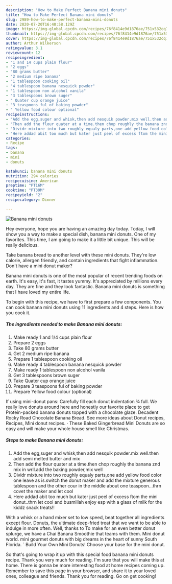 ```yaml
---
description: "How to Make Perfect Banana mini donuts"
title: "How to Make Perfect Banana mini donuts"
slug: 2989-how-to-make-perfect-banana-mini-donuts
date: 2020-07-20T16:40:58.129Z
image: https://img-global.cpcdn.com/recipes/76f8414e9d1876ae/751x532cq70/banana-mini-donuts-recipe-main-photo.jpg
thumbnail: https://img-global.cpcdn.com/recipes/76f8414e9d1876ae/751x532cq70/banana-mini-donuts-recipe-main-photo.jpg
cover: https://img-global.cpcdn.com/recipes/76f8414e9d1876ae/751x532cq70/banana-mini-donuts-recipe-main-photo.jpg
author: Arthur Wilkerson
ratingvalue: 3.1
reviewcount: 12
recipeingredient:
- "1 and 14 cups plain flour"
- "2 eggs"
- "80 grams butter"
- "2 medium ripe banana"
- "1 tablespoon cooking oil"
- "4 tablespoon banana nesquick powder"
- "1 tablespoon non alcohol vanila"
- "3 tablespoons brown suger"
- " Quater cup orange juice"
- "3 teaspoons ful of baking powder"
- " Yellow food colour optional"
recipeinstructions:
- "Add the egg,suger and whisk,then add nesquik powder.mix well.then add semi melted butter and mix"
- "Then add the flour quater at a time.then chop roughly the banana znd mix in wrll.add the baking powder,mix well"
- "Dividr mixture into two roughly equaly parts,one add yellow food color one leave as is.switch the donut maker and add the mixture generous tablespoon and the other cour in the middle about one teaspoon...thrn covet the maker and let cool"
- "Here addad abit too much but kater just peel of excess ftom the mini donut..thrn let cool and busmillah enjoy esp with a glass of milk for the kiddz snack treats!!"
categories:
- Recipe
tags:
- banana
- mini
- donuts

katakunci: banana mini donuts 
nutrition: 294 calories
recipecuisine: American
preptime: "PT16M"
cooktime: "PT39M"
recipeyield: "2"
recipecategory: Dinner

---
```



![Banana mini donuts](https://img-global.cpcdn.com/recipes/76f8414e9d1876ae/751x532cq70/banana-mini-donuts-recipe-main-photo.jpg)

Hey everyone, hope you are having an amazing day today. Today, I will show you a way to make a special dish, banana mini donuts. One of my favorites. This time, I am going to make it a little bit unique. This will be really delicious.

Take banana bread to another level with these mini donuts. They&#39;re low calorie, allergen friendly, and contain ingredients that fight inflammation. Don&#39;t have a mini donut maker?

Banana mini donuts is one of the most popular of recent trending foods on earth. It's easy, it's fast, it tastes yummy. It's appreciated by millions every day. They are fine and they look fantastic. Banana mini donuts is something that I have loved my entire life.


To begin with this recipe, we have to first prepare a few components. You can cook banana mini donuts using 11 ingredients and 4 steps. Here is how you cook it.

<!--inarticleads1-->

##### The ingredients needed to make Banana mini donuts:

1. Make ready 1 and 1/4 cups plain flour
1. Prepare 2 eggs
1. Take 80 grams butter
1. Get 2 medium ripe banana
1. Prepare 1 tablespoon cooking oil
1. Make ready 4 tablespoon banana nesquick powder
1. Make ready 1 tablespoon non alcohol vanila
1. Get 3 tablespoons brown suger
1. Take  Quater cup orange juice
1. Prepare 3 teaspoons ful of baking powder
1. Prepare  Yellow food colour (optional)


If using mini-donut pans: Carefully fill each donut indentation ¾ full. We really love donuts around here and honestly our favorite place to get Protein-packed banana donuts topped with a chocolate glaze. Decadent Rocky Road Chocolate Banana Bread. See more ideas about Donut recipes, Recipes, Mini donut recipes. · These Baked Gingerbread Mini Donuts are so easy and will make your whole house smell like Christmas. 

<!--inarticleads2-->

##### Steps to make Banana mini donuts:

1. Add the egg,suger and whisk,then add nesquik powder.mix well.then add semi melted butter and mix
1. Then add the flour quater at a time.then chop roughly the banana znd mix in wrll.add the baking powder,mix well
1. Dividr mixture into two roughly equaly parts,one add yellow food color one leave as is.switch the donut maker and add the mixture generous tablespoon and the other cour in the middle about one teaspoon...thrn covet the maker and let cool
1. Here addad abit too much but kater just peel of excess ftom the mini donut..thrn let cool and busmillah enjoy esp with a glass of milk for the kiddz snack treats!!


With a whisk or a hand mixer set to low speed, beat together all ingredients except flour. Donuts, the ultimate deep-fried treat that we want to be able to indulge in more often. Well, thanks to To make for an even better donut splurge, we have a Chai Banana Smoothie that teams with them. Mini donut world. mini gourmet donuts with big dreams in the heart of sunny South Florida. ` Build Your Own Mini Donuts! Choose your base for the mini donut. 

So that's going to wrap it up with this special food banana mini donuts recipe. Thank you very much for reading. I'm sure that you will make this at home. There is gonna be more interesting food at home recipes coming up. Remember to save this page in your browser, and share it to your loved ones, colleague and friends. Thank you for reading. Go on get cooking!
